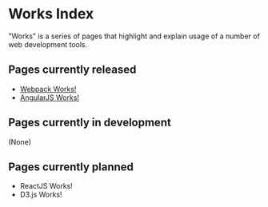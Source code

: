 # Works Index
"Works" is a series of pages that highlight and explain usage of a number of web development tools.

## Pages currently released
* [Webpack Works!](https://rafaelferreiraql.github.io/webpackworks/)
* [AngularJS Works!](https://rafaelferreiraql.github.io/angularjsworks/)

## Pages currently in development
(None)

## Pages currently planned
* ReactJS Works!
* D3.js Works!
